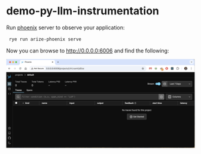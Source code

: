 # demo-py-llm-instrumentation

Run [phoenix](https://github.com/Arize-ai/phoenix) server to observe your application:

```bash
 rye run arize-phoenix serve
```

Now you can browse to http://0.0.0.0:6006 and find the following:

![image](./images/empty.png)

